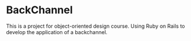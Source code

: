 BackChannel
===========

This is a project for object-oriented design course. Using Ruby on Rails to develop the application of a backchannel.



